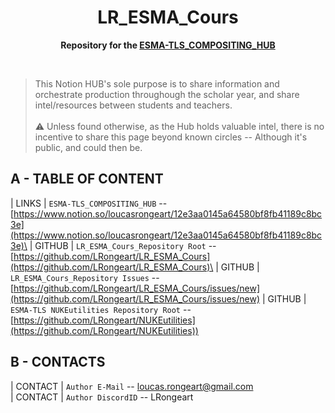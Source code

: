 <div align="center">
	<h1>LR_ESMA_Cours</h1>
	<p>
		<b>Repository for the <a href="[https://developers.notion.com](https://loucasrongeart.notion.site/loucasrongeart/12e3aa0145a64580bf8fb41189c8bc3e)">ESMA-TLS_COMPOSITING_HUB</a></b>
	</p>
	<br>
</div>


>This Notion HUB's sole purpose is to share information and orchestrate production throughough the scholar year, and share intel/resources between students and teachers.\
>\
>⚠ Unless found otherwise, as the Hub holds valuable intel, there is no incentive to share this page beyond known circles -- Although it's public, and could then be.   


## A - TABLE OF CONTENT
| LINKS     |   `ESMA-TLS_COMPOSITING_HUB` -- [https://www.notion.so/loucasrongeart/12e3aa0145a64580bf8fb41189c8bc3e](https://www.notion.so/loucasrongeart/12e3aa0145a64580bf8fb41189c8bc3e)\
| GITHUB    | `LR_ESMA_Cours_Repository Root` -- [https://github.com/LRongeart/LR_ESMA_Cours](https://github.com/LRongeart/LR_ESMA_Cours)\
| GITHUB    | `LR_ESMA_Cours_Repository Issues` -- [https://github.com/LRongeart/LR_ESMA_Cours/issues/new](https://github.com/LRongeart/LR_ESMA_Cours/issues/new)
| GITHUB    | `ESMA-TLS NUKEutilities Repository Root` -- [https://github.com/LRongeart/NUKEutilities](https://github.com/LRongeart/NUKEutilities))

## B - CONTACTS
| CONTACT     | `Author E-Mail` -- loucas.rongeart@gmail.com\
| CONTACT     | `Author DiscordID` -- LRongeart



